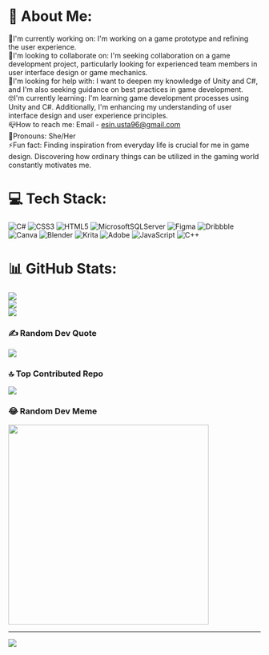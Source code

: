# 💫 About Me:
🔭I'm currently working on: I'm working on a game prototype and refining the user experience.<br>🌱I'm looking to collaborate on: I'm seeking collaboration on a game development project, particularly looking for experienced team members in user interface design or game mechanics.<br>🤔I'm looking for help with: I want to deepen my knowledge of Unity and C#, and I'm also seeking guidance on best practices in game development.<br>🤓I'm currently learning: I'm learning game development processes using Unity and C#. Additionally, I'm enhancing my understanding of user interface design and user experience principles.<br>📪How to reach me: Email - esin.usta96@gmail.com<br>🤗Pronouns: She/Her<br>⚡Fun fact: Finding inspiration from everyday life is crucial for me in game design. Discovering how ordinary things can be utilized in the gaming world constantly motivates me.


# 💻 Tech Stack:
![C#](https://img.shields.io/badge/c%23-%23239120.svg?style=flat&logo=csharp&logoColor=white) ![CSS3](https://img.shields.io/badge/css3-%231572B6.svg?style=flat&logo=css3&logoColor=white) ![HTML5](https://img.shields.io/badge/html5-%23E34F26.svg?style=flat&logo=html5&logoColor=white) ![MicrosoftSQLServer](https://img.shields.io/badge/Microsoft%20SQL%20Server-CC2927?style=flat&logo=microsoft%20sql%20server&logoColor=white) ![Figma](https://img.shields.io/badge/figma-%23F24E1E.svg?style=flat&logo=figma&logoColor=white) ![Dribbble](https://img.shields.io/badge/Dribbble-EA4C89?style=flat&logo=dribbble&logoColor=white) ![Canva](https://img.shields.io/badge/Canva-%2300C4CC.svg?style=flat&logo=Canva&logoColor=white) ![Blender](https://img.shields.io/badge/blender-%23F5792A.svg?style=flat&logo=blender&logoColor=white) ![Krita](https://img.shields.io/badge/Krita-203759?style=flat&logo=krita&logoColor=EEF37B) ![Adobe](https://img.shields.io/badge/adobe-%23FF0000.svg?style=flat&logo=adobe&logoColor=white) ![JavaScript](https://img.shields.io/badge/javascript-%23323330.svg?style=flat&logo=javascript&logoColor=%23F7DF1E) ![C++](https://img.shields.io/badge/c++-%2300599C.svg?style=flat&logo=c%2B%2B&logoColor=white)
# 📊 GitHub Stats:
![](https://github-readme-stats.vercel.app/api?username=EsinUsta&theme=merko&hide_border=true&include_all_commits=false&count_private=false)<br/>
![](https://github-readme-streak-stats.herokuapp.com/?user=EsinUsta&theme=merko&hide_border=true)<br/>
![](https://github-readme-stats.vercel.app/api/top-langs/?username=EsinUsta&theme=merko&hide_border=true&include_all_commits=false&count_private=false&layout=compact)

### ✍️ Random Dev Quote
![](https://quotes-github-readme.vercel.app/api?type=horizontal&theme=gruvbox)

### 🔝 Top Contributed Repo
![](https://github-contributor-stats.vercel.app/api?username=EsinUsta&limit=5&theme=gruvbox&combine_all_yearly_contributions=true)

### 😂 Random Dev Meme
<img src='https://randommeme-five.vercel.app/' style="height: 400px;"/>

---
[![](https://visitcount.itsvg.in/api?id=EsinUsta&icon=7&color=3)](https://visitcount.itsvg.in)

<!-- Proudly created with GPRM ( https://gprm.itsvg.in ) -->
